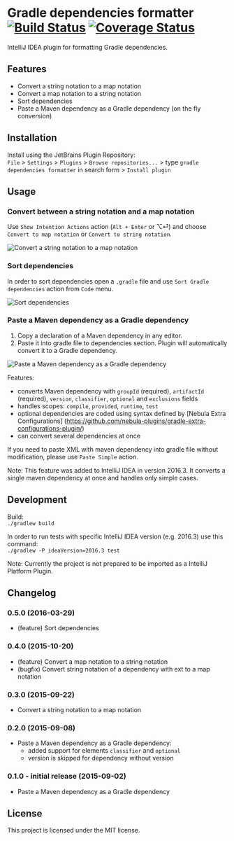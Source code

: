 # Gradle dependencies formatter [![Build Status](https://travis-ci.org/platan/idea-gradle-dependencies-formatter.svg?branch=master)](https://travis-ci.org/platan/idea-gradle-dependencies-formatter) [![Coverage Status](https://coveralls.io/repos/platan/idea-gradle-dependencies-formatter/badge.svg?branch=master&service=github)](https://coveralls.io/github/platan/idea-gradle-dependencies-formatter?branch=master)
IntelliJ IDEA plugin for formatting Gradle dependencies. 

## Features

- Convert a string notation to a map notation
- Convert a map notation to a string notation
- Sort dependencies
- Paste a Maven dependency as a Gradle dependency (on the fly conversion)

## Installation

Install using the JetBrains Plugin Repository:  
`File` > `Settings` > `Plugins` > `Browse repositories...` > type `gradle dependencies formatter` in search form > `Install plugin`

## Usage

### Convert between a string notation and a map notation

Use `Show Intention Actions` action (`Alt + Enter` or ⌥⏎) and choose `Convert to map notation` or `Convert to string notation`.

![Convert a string notation to a map notation](https://raw.githubusercontent.com/platan/idea-gradle-dependencies-formatter/master/readme/convert.gif)

### Sort dependencies

In order to sort dependencies open a `.gradle` file and use `Sort Gradle dependencies` action from `Code` menu. 

![Sort dependencies](https://raw.githubusercontent.com/platan/idea-gradle-dependencies-formatter/master/readme/sort.gif)

### Paste a Maven dependency as a Gradle dependency

1. Copy a declaration of a Maven dependency in any editor.
2. Paste it into gradle file to dependencies section. Plugin will automatically convert it to a Gradle dependency.

![Paste a Maven dependency as a Gradle dependency](https://raw.githubusercontent.com/platan/idea-gradle-dependencies-formatter/master/readme/paste.gif)

Features:
- converts Maven dependency with `groupId` (required), `artifactId` (required), `version`, `classifier`, `optional` and `exclusions` fields
- handles scopes: `compile`, `provided`, `runtime`, `test`
- optional dependencies are coded using syntax defined by [Nebula Extra Configurations] (https://github.com/nebula-plugins/gradle-extra-configurations-plugin/)
- can convert several dependencies at once

If you need to paste XML with maven dependency into gradle file without modification, please use `Paste Simple` action.

Note: This feature was added to IntelliJ IDEA in version 2016.3. It converts a single maven dependency at once and handles only simple cases. 

## Development

Build:  
`./gradlew build`

In order to run tests with specific IntelliJ IDEA version (e.g. 2016.3) use this command:  
`./gradlew -P ideaVersion=2016.3 test`

Note: Currently the project is not prepared to be imported as a IntelliJ Platform Plugin.

## Changelog

### 0.5.0 (2016-03-29)
- (feature) Sort dependencies

### 0.4.0 (2015-10-20)
- (feature) Convert a map notation to a string notation
- (bugfix) Convert string notation of a dependency with ext to a map notation

### 0.3.0 (2015-09-22)
- Convert a string notation to a map notation

### 0.2.0 (2015-09-08)
- Paste a Maven dependency as a Gradle dependency:
    - added support for elements `classifier` and `optional`
    - version is skipped for dependency without version

### 0.1.0 - initial release (2015-09-02)
- Paste a Maven dependency as a Gradle dependency

## License

This project is licensed under the MIT license.
